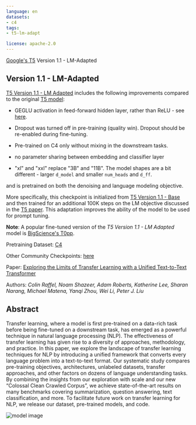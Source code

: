 ```yaml
---
language: en
datasets:
- c4
tags:
- t5-lm-adapt

license: apache-2.0
---
```


[Google's T5](https://ai.googleblog.com/2020/02/exploring-transfer-learning-with-t5.html) Version 1.1 - LM-Adapted


## Version 1.1 - LM-Adapted

[T5 Version 1.1 - LM Adapted](https://github.com/google-research/text-to-text-transfer-transformer/blob/main/released_checkpoints.md#lm-adapted-t511lm100k) includes the following improvements compared to the original [T5 model](https://huggingface.co/t5-base):

- GEGLU activation in feed-forward hidden layer, rather than ReLU - see [here](https://arxiv.org/abs/2002.05202).

- Dropout was turned off in pre-training (quality win). Dropout should be re-enabled during fine-tuning.

- Pre-trained on C4 only without mixing in the downstream tasks.

- no parameter sharing between embedding and classifier layer

- "xl" and "xxl" replace "3B" and "11B". The model shapes are a bit different - larger `d_model` and smaller `num_heads` and `d_ff`.

and is pretrained on both the denoising and language modeling objective.

More specifically, this checkpoint is initialized from [T5 Version 1.1 - Base](https://huggingface.co/google/https://huggingface.co/google/t5-v1_1-base) 
and then trained for an additional 100K steps on the LM objective discussed in the [T5 paper](https://arxiv.org/pdf/1910.10683.pdf). 
This adaptation improves the ability of the model to be used for prompt tuning.

**Note**: A popular fine-tuned version of the *T5 Version 1.1 - LM Adapted* model is [BigScience's T0pp](https://huggingface.co/bigscience/T0pp).

Pretraining Dataset: [C4](https://huggingface.co/datasets/c4)

Other Community Checkpoints: [here](https://huggingface.co/models?other=t5-lm-adapt)

Paper: [Exploring the Limits of Transfer Learning with a Unified Text-to-Text Transformer](https://arxiv.org/pdf/1910.10683.pdf)

Authors: *Colin Raffel, Noam Shazeer, Adam Roberts, Katherine Lee, Sharan Narang, Michael Matena, Yanqi Zhou, Wei Li, Peter J. Liu* 


## Abstract

Transfer learning, where a model is first pre-trained on a data-rich task before being fine-tuned on a downstream task, has emerged as a powerful technique in natural language processing (NLP). The effectiveness of transfer learning has given rise to a diversity of approaches, methodology, and practice. In this paper, we explore the landscape of transfer learning techniques for NLP by introducing a unified framework that converts every language problem into a text-to-text format. Our systematic study compares pre-training objectives, architectures, unlabeled datasets, transfer approaches, and other factors on dozens of language understanding tasks. By combining the insights from our exploration with scale and our new “Colossal Clean Crawled Corpus”, we achieve state-of-the-art results on many benchmarks covering summarization, question answering, text classification, and more. To facilitate future work on transfer learning for NLP, we release our dataset, pre-trained models, and code.

![model image](https://camo.githubusercontent.com/623b4dea0b653f2ad3f36c71ebfe749a677ac0a1/68747470733a2f2f6d69726f2e6d656469756d2e636f6d2f6d61782f343030362f312a44304a31674e51663876727255704b657944387750412e706e67)
 